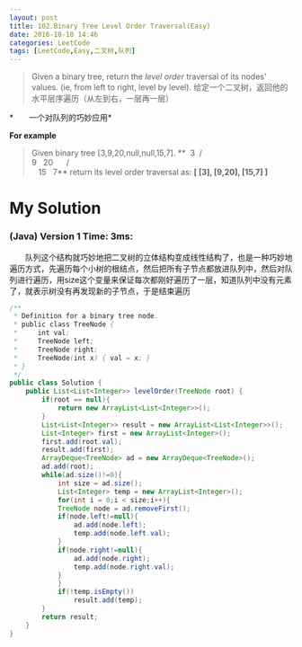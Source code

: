 ```yaml
---
layout: post
title: 102.Binary Tree Level Order Traversal(Easy)
date: 2016-10-18 14:46
categories: LeetCode
tags: [LeetCode,Easy,二叉树,队列]
---
```


>Given a binary tree, return the *level order* traversal of its nodes' values. (ie, from left to right, level by level).
给定一个二叉树，返回他的水平层序遍历（从左到右，一层再一层）

*　　一个对队列的巧妙应用*

**For example**
>Given binary tree [3,9,20,null,null,15,7].
**  3
 /   \
9   20
     /   \
   15   7**
return its level order traversal as:
**[ [3], [9,20], [15,7] ]**

# My Solution
### (Java) Version 1  Time: 3ms:
　　队列这个结构就巧妙地把二叉树的立体结构变成线性结构了，也是一种巧妙地遍历方式，先遍历每个小树的根结点，然后把所有子节点都放进队列中，然后对队列进行遍历，用size这个变量来保证每次都刚好遍历了一层，知道队列中没有元素了，就表示树没有再发现新的子节点，于是结束遍历
```java
/**
 * Definition for a binary tree node.
 * public class TreeNode {
 *     int val;
 *     TreeNode left;
 *     TreeNode right;
 *     TreeNode(int x) { val = x; }
 * }
 */
public class Solution {
    public List<List<Integer>> levelOrder(TreeNode root) {
        if(root == null){
            return new ArrayList<List<Integer>>();
        }
        List<List<Integer>> result = new ArrayList<List<Integer>>();
        List<Integer> first = new ArrayList<Integer>();
        first.add(root.val);
        result.add(first);
        ArrayDeque<TreeNode> ad = new ArrayDeque<TreeNode>();
        ad.add(root);
        while(ad.size()!=0){
            int size = ad.size();
            List<Integer> temp = new ArrayList<Integer>();
            for(int i = 0;i < size;i++){
            TreeNode node = ad.removeFirst();
            if(node.left!=null){
                ad.add(node.left);
                temp.add(node.left.val);
            }
            if(node.right!=null){
                ad.add(node.right);
                temp.add(node.right.val);
            }
            }
            if(!temp.isEmpty())
                result.add(temp);
        }
        return result;
    }
}
```